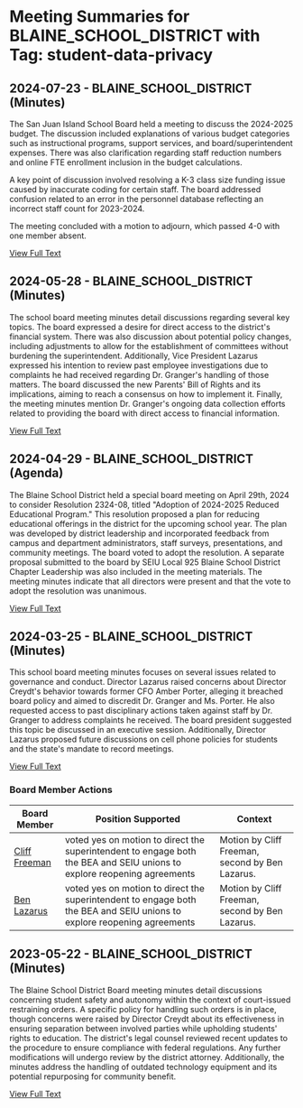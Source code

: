 # Meeting Summaries for BLAINE_SCHOOL_DISTRICT with Tag: student-data-privacy

## 2024-07-23 - BLAINE_SCHOOL_DISTRICT (Minutes)

The San Juan Island School Board held a meeting to discuss the 2024-2025 budget.  The discussion included explanations of various budget categories such as instructional programs, support services, and board/superintendent expenses. There was also clarification regarding staff reduction numbers and online FTE enrollment inclusion in the budget calculations.

A key point of discussion involved resolving a K-3 class size funding issue caused by inaccurate coding for certain staff. The board addressed confusion related to an error in the personnel database reflecting an incorrect staff count for 2023-2024.

The meeting concluded with a motion to adjourn, which passed 4-0 with one member absent.

[View Full Text](https://raw.githubusercontent.com/civiclensllc/WashingtonStateSchoolBoardExplorer/refs/heads/main/data/countries/usa/states/wa/counties/whatcom/school_boards/blaine_school_district/2024/2024-07-23-minutes.txt)

## 2024-05-28 - BLAINE_SCHOOL_DISTRICT (Minutes)

The school board meeting minutes detail discussions regarding several key topics.  The board expressed a desire for direct access to the district's financial system. There was also discussion about potential policy changes, including adjustments to allow for the establishment of committees without burdening the superintendent. Additionally, Vice President Lazarus expressed his intention to review past employee investigations due to complaints he had received regarding Dr. Granger's handling of those matters.  The board discussed the new Parents' Bill of Rights and its implications, aiming to reach a consensus on how to implement it. Finally, the meeting minutes mention Dr. Granger's ongoing data collection efforts related to providing the board with direct access to financial information.

[View Full Text](https://raw.githubusercontent.com/civiclensllc/WashingtonStateSchoolBoardExplorer/refs/heads/main/data/countries/usa/states/wa/counties/whatcom/school_boards/blaine_school_district/2024/2024-05-28-minutes.txt)

## 2024-04-29 - BLAINE_SCHOOL_DISTRICT (Agenda)

The Blaine School District held a special board meeting on April 29th, 2024 to consider Resolution 2324-08, titled "Adoption of 2024-2025 Reduced Educational Program." This resolution proposed a plan for reducing educational offerings in the district for the upcoming school year. The plan was developed by district leadership and incorporated feedback from campus and department administrators, staff surveys, presentations, and community meetings.  The board voted to adopt the resolution. A separate proposal submitted to the board by SEIU Local 925 Blaine School District Chapter Leadership was also included in the meeting materials. The meeting minutes indicate that all directors were present and that the vote to adopt the resolution was unanimous.

[View Full Text](https://raw.githubusercontent.com/civiclensllc/WashingtonStateSchoolBoardExplorer/refs/heads/main/data/countries/usa/states/wa/counties/whatcom/school_boards/blaine_school_district/2024/2024-04-29-agenda.txt)

## 2024-03-25 - BLAINE_SCHOOL_DISTRICT (Minutes)

This school board meeting minutes focuses on several issues related to governance and conduct. Director Lazarus raised concerns about Director Creydt's behavior towards former CFO Amber Porter, alleging it breached board policy and aimed to discredit Dr. Granger and Ms. Porter. He also requested access to past disciplinary actions taken against staff by Dr. Granger to address complaints he received. The board president suggested this topic be discussed in an executive session.  Additionally, Director Lazarus proposed future discussions on cell phone policies for students and the state's mandate to record meetings.

[View Full Text](https://raw.githubusercontent.com/civiclensllc/WashingtonStateSchoolBoardExplorer/refs/heads/main/data/countries/usa/states/wa/counties/whatcom/school_boards/blaine_school_district/2024/2024-03-25-minutes.txt)

### Board Member Actions

| Board Member | Position Supported | Context |
|--------------|--------------------|---------|
| [Cliff Freeman](board_member_8.md) | voted yes on motion to direct the superintendent to engage both the BEA and SEIU unions to explore reopening agreements | Motion by Cliff Freeman, second by Ben Lazarus. |
| [Ben Lazarus](board_member_7.md) | voted yes on motion to direct the superintendent to engage both the BEA and SEIU unions to explore reopening agreements | Motion by Cliff Freeman, second by Ben Lazarus. |

## 2023-05-22 - BLAINE_SCHOOL_DISTRICT (Minutes)

The Blaine School District Board meeting minutes detail discussions concerning student safety and autonomy within the context of court-issued restraining orders.  A specific policy for handling such orders is in place, though concerns were raised by Director Creydt about its effectiveness in ensuring separation between involved parties while upholding students' rights to education. The district's legal counsel reviewed recent updates to the procedure to ensure compliance with federal regulations. Any further modifications will undergo review by the district attorney.  Additionally, the minutes address the handling of outdated technology equipment and its potential repurposing for community benefit.

[View Full Text](https://raw.githubusercontent.com/civiclensllc/WashingtonStateSchoolBoardExplorer/refs/heads/main/data/countries/usa/states/wa/counties/whatcom/school_boards/blaine_school_district/2023/2023-05-22-minutes.txt)

